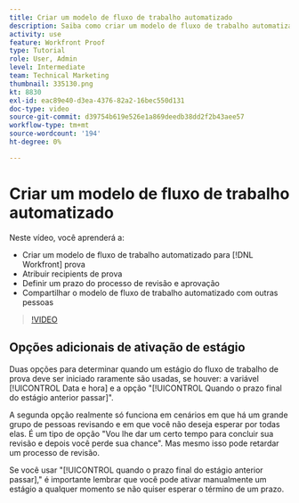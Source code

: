 ```yaml
---
title: Criar um modelo de fluxo de trabalho automatizado
description: Saiba como criar um modelo de fluxo de trabalho automatizado atribuindo recipients de prova e definindo prazos de prova. Em seguida, compartilhe o template com outros usuários.
activity: use
feature: Workfront Proof
type: Tutorial
role: User, Admin
level: Intermediate
team: Technical Marketing
thumbnail: 335130.png
kt: 8830
exl-id: eac89e40-d3ea-4376-82a2-16bec550d131
doc-type: video
source-git-commit: d39754b619e526e1a869deedb38dd2f2b43aee57
workflow-type: tm+mt
source-wordcount: '194'
ht-degree: 0%

---
```


# Criar um modelo de fluxo de trabalho automatizado

Neste vídeo, você aprenderá a:

* Criar um modelo de fluxo de trabalho automatizado para [!DNL  Workfront] prova
* Atribuir recipients de prova
* Definir um prazo do processo de revisão e aprovação
* Compartilhar o modelo de fluxo de trabalho automatizado com outras pessoas

>[!VIDEO](https://video.tv.adobe.com/v/335130/?quality=12)

## Opções adicionais de ativação de estágio

Duas opções para determinar quando um estágio do fluxo de trabalho de prova deve ser iniciado raramente são usadas, se houver: a variável [!UICONTROL Data e hora] e a opção &quot;[!UICONTROL Quando o prazo final do estágio anterior passar]&quot;.

A segunda opção realmente só funciona em cenários em que há um grande grupo de pessoas revisando e em que você não deseja esperar por todas elas. É um tipo de opção &quot;Vou lhe dar um certo tempo para concluir sua revisão e depois você perde sua chance&quot;. Mas mesmo isso pode retardar um processo de revisão.

Se você usar &quot;[!UICONTROL quando o prazo final do estágio anterior passar],&quot; é importante lembrar que você pode ativar manualmente um estágio a qualquer momento se não quiser esperar o término de um prazo.

<!--
Lean More URLs
-->
